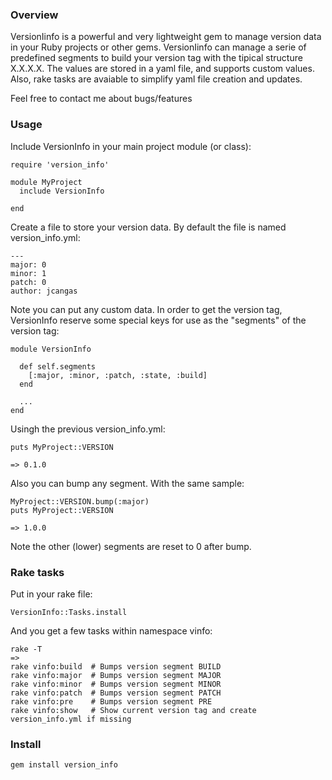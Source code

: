 ### Overview

  VersionIinfo is a powerful and very lightweight gem to manage version data in your Ruby projects or other gems.
  VersionIinfo can manage a serie of predefined segments to build your version tag with the tipical structure X.X.X.X.
  The values are stored in a yaml file, and supports custom values. Also, rake tasks are avaiable to simplify yaml file 
  creation and updates.

  Feel free to contact me about bugs/features

### Usage


Include VersionInfo in your main project module (or class):

    require 'version_info'

    module MyProject
      include VersionInfo

    end

Create a file to store your version data. By default the file is named version_info.yml:

    --- 
    major: 0
    minor: 1
    patch: 0
    author: jcangas


Note you can put any custom data. In order to get the version tag, VersionInfo reserve some special keys
for use as the "segments" of the version tag:

    module VersionInfo

      def self.segments
        [:major, :minor, :patch, :state, :build]
      end

      ...
    end

Usingh the previous version_info.yml:

    puts MyProject::VERSION

    => 0.1.0

Also you can bump any segment. With the same sample:

    MyProject::VERSION.bump(:major)
    puts MyProject::VERSION

    => 1.0.0

Note the other (lower) segments are reset to 0 after bump.


### Rake tasks

Put in your rake file:

    VersionInfo::Tasks.install

And you get a few tasks within namespace vinfo:

    rake -T
    =>
    rake vinfo:build  # Bumps version segment BUILD
    rake vinfo:major  # Bumps version segment MAJOR
    rake vinfo:minor  # Bumps version segment MINOR
    rake vinfo:patch  # Bumps version segment PATCH
    rake vinfo:pre    # Bumps version segment PRE
    rake vinfo:show   # Show current version tag and create version_info.yml if missing

### Install

    gem install version_info


